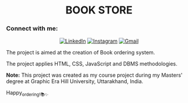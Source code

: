 <h1 align="center"> BOOK STORE </h1>

### Connect with me:

<p align="center">
<a href="https://www.linkedin.com/in/manralbhawna/" target="_blank"><img alt="LinkedIn" src="https://img.shields.io/badge/-Connect-blue?style=flat&logo=linkedin"></a>
<a href="https://www.instagram.com/_bhawna.manral_" target="_blank"><img alt="Instagram" src="https://img.shields.io/badge/-Connect-white?style=flat&logo=Instagram"></a>
<a href="mailto:bh.manral@gmail.com"><img alt="Gmail" src="https://img.shields.io/badge/-Connect-pink?style=flat&logo=Gmail"></a>
</p>

The project is aimed at the creation of Book ordering system.

The project applies HTML, CSS, JavaScript and DBMS methodologies.


**Note:** This project was created as my course project during my Masters' degree at Graphic Era Hill University, Uttarakhand, India.

Happy<sub>ordering!📚✨</sub>
